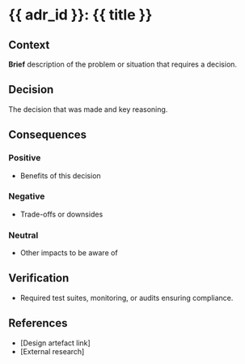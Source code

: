 # {{ adr_id }}: {{ title }}

## Context

**Brief** description of the problem or situation that requires a decision.

## Decision

The decision that was made and key reasoning.

## Consequences

### Positive
- Benefits of this decision

### Negative
- Trade-offs or downsides

### Neutral
- Other impacts to be aware of

## Verification
- Required test suites, monitoring, or audits ensuring compliance.

## References
- [Design artefact link]
- [External research]
